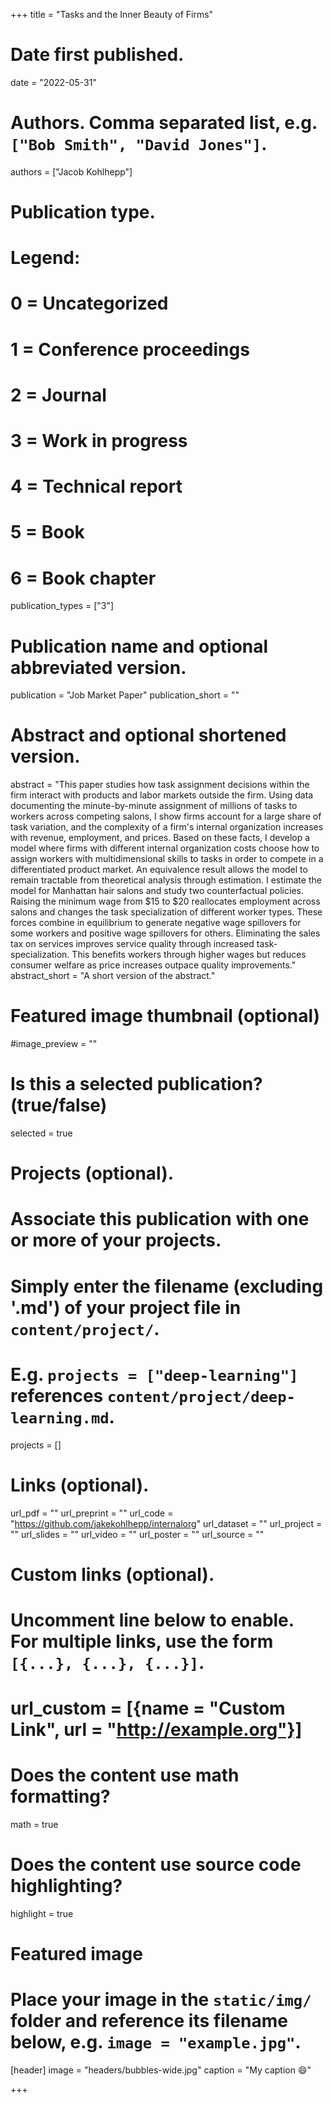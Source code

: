 +++
title = "Tasks and the Inner Beauty of Firms"

# Date first published.
date = "2022-05-31"

# Authors. Comma separated list, e.g. `["Bob Smith", "David Jones"]`.
authors = ["Jacob Kohlhepp"]

# Publication type.
# Legend:
# 0 = Uncategorized
# 1 = Conference proceedings
# 2 = Journal
# 3 = Work in progress
# 4 = Technical report
# 5 = Book
# 6 = Book chapter
publication_types = ["3"]

# Publication name and optional abbreviated version.
publication = "Job Market Paper"
publication_short = ""

# Abstract and optional shortened version.
abstract = "This paper studies how task assignment decisions within the firm interact with products and labor markets outside the firm. Using data documenting the minute-by-minute assignment of millions of tasks to workers across competing salons, I show firms account for a large share of task variation, and the complexity of a firm's internal organization increases with revenue, employment, and prices. Based on these facts, I develop a model where firms with different internal organization costs choose how to assign workers with multidimensional skills to tasks in order to compete in a differentiated product market. An equivalence result allows the model to remain tractable from theoretical analysis through estimation. I estimate the model for Manhattan hair salons and study two counterfactual policies. Raising the minimum wage from $15 to $20 reallocates employment across salons and changes the task specialization of different worker types. These forces combine in equilibrium to generate negative wage spillovers for some workers and positive wage spillovers for others. Eliminating the sales tax on services improves service quality through increased task-specialization. This benefits workers through higher wages but reduces consumer welfare as price increases outpace quality improvements."
abstract_short = "A short version of the abstract."
# Featured image thumbnail (optional)
#image_preview = ""

# Is this a selected publication? (true/false)
selected = true

# Projects (optional).
#   Associate this publication with one or more of your projects.
#   Simply enter the filename (excluding '.md') of your project file in `content/project/`.
#   E.g. `projects = ["deep-learning"]` references `content/project/deep-learning.md`.
projects = []

# Links (optional).

url_pdf = ""
url_preprint = ""
url_code = "https://github.com/jakekohlhepp/internalorg"
url_dataset = ""
url_project = ""
url_slides = ""
url_video = ""
url_poster = ""
url_source = ""

# Custom links (optional).
#   Uncomment line below to enable. For multiple links, use the form `[{...}, {...}, {...}]`.
# url_custom = [{name = "Custom Link", url = "http://example.org"}]

# Does the content use math formatting?
math = true

# Does the content use source code highlighting?
highlight = true

# Featured image
# Place your image in the `static/img/` folder and reference its filename below, e.g. `image = "example.jpg"`.
[header]
image = "headers/bubbles-wide.jpg"
caption = "My caption 😄"

+++
